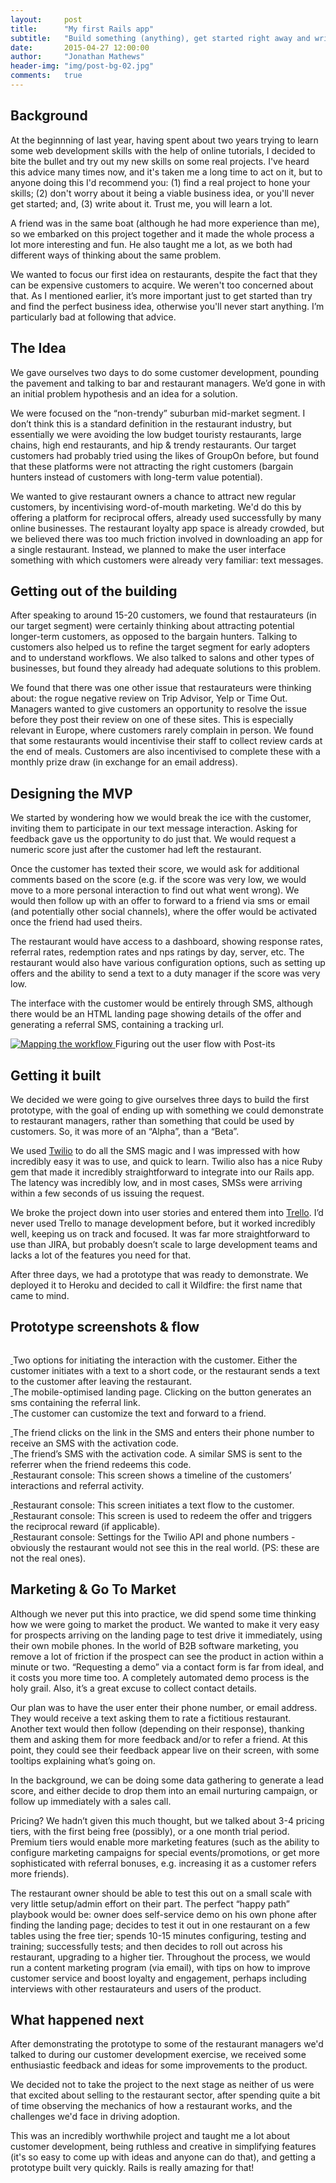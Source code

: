 ```yaml
---
layout:     post
title:      "My first Rails app"
subtitle:   "Build something (anything), get started right away and write about it."
date:       2015-04-27 12:00:00
author:     "Jonathan Mathews"
header-img: "img/post-bg-02.jpg"
comments: 	true
---
```


<h2 class="section-heading">Background</h2>

<p>At the beginnning of last year, having spent about two years trying to learn some web development skills with the help of online tutorials, I decided to bite the bullet and try out my new skills on some real projects. I've heard this advice many times now, and it's taken me a long time to act on it, but to anyone doing this I'd recommend you: (1) find a real project to hone your skills; (2) don't worry about it being a viable business idea, or you'll never get started; and, (3) write about it. Trust me, you will learn a lot.</p>

<p>A friend was in the same boat (although he had more experience than me), so we embarked on this project together and it made the whole process a lot more interesting and fun. He also taught me a lot, as we both had different ways of thinking about the same problem.</p>

<p>We wanted to focus our first idea on restaurants, despite the fact that they can be expensive customers to acquire. We weren't too concerned about that. As I mentioned earlier, it’s more important just to get started than try and find the perfect business idea, otherwise you'll never start anything. I’m particularly bad at following that advice.</p>

<h2 class="section-heading">The Idea</h2>

<p>We gave ourselves two days to do some customer development, pounding the pavement and talking to bar and restaurant managers. We’d gone in with an initial problem hypothesis and an idea for a solution.</p>

<p>We were focused on the “non-trendy” suburban mid-market segment. I don’t think this is a standard definition in the restaurant industry, but essentially we were avoiding the low budget touristy restaurants, large chains, high end restaurants, and hip &amp; trendy restaurants. Our target customers had probably tried using the likes of GroupOn before, but found that these platforms were not attracting the right customers (bargain hunters instead of customers with long-term value potential).</p>

<p>We wanted to give restaurant owners a chance to attract new regular customers, by incentivising word-of-mouth marketing. We'd do this by offering a platform for reciprocal offers, already used successfully by many online businesses. The restaurant loyalty app space is already crowded, but we believed there was too much friction involved in downloading an app for a single restaurant. Instead, we planned to make the user interface something with which customers were already very familiar: text messages.</p>

<h2 class="section-heading">Getting out of the building</h2>

<p>After speaking to around 15-20 customers, we found that restaurateurs (in our target segment) were certainly thinking about attracting potential longer-term customers, as opposed to the bargain hunters. Talking to customers also helped us to refine the target segment for early adopters and to understand workflows. We also talked to salons and other types of businesses, but found they already had adequate solutions to this problem.</p>

<p>We found that there was one other issue that restaurateurs were thinking about: the rogue negative review on Trip Advisor, Yelp or Time Out. Managers wanted to give customers an opportunity to resolve the issue before they post their review on one of these sites. This is especially relevant in Europe, where customers rarely complain in person. We found that some restaurants would incentivise their staff to collect review cards at the end of meals. Customers are also incentivised to complete these with a monthly prize draw (in exchange for an email address).</p>

<h2 class="section-heading">Designing the MVP</h2>

<p>We started by wondering how we would break the ice with the customer, inviting them to participate in our text message interaction. Asking for feedback gave us the opportunity to do just that. We would request a numeric score just after the customer had left the restaurant.</p>

<p>Once the customer has texted their score, we would ask for additional comments based on the score (e.g. if the score was very low, we would move to a more personal interaction to find out what went wrong). We would then follow up with an offer to forward to a friend via sms or email (and potentially other social channels), where the offer would be activated once the friend had used theirs.</p>

<p>The restaurant would have access to a dashboard, showing response rates, referral rates, redemption rates and nps ratings by day, server, etc. The restaurant would also have various configuration options, such as setting up offers and the ability to send a text to a duty manager if the score was very low.</p>

<p>The interface with the customer would be entirely through SMS, although there would be an HTML landing page showing details of the offer and generating a referral SMS, containing a tracking url.</p>

<a href="#">
    <img src="{{ site.baseurl }}/img/first-rails-app-image06.jpg" alt="Mapping the workflow">
</a>
<span class="caption text-muted">Figuring out the user flow with Post-its</span>

<h2 class="section-heading">Getting it built</h2>

<p>We decided we were going to give ourselves three days to build the first prototype, with the goal of ending up with something we could demonstrate to restaurant managers, rather than something that could be used by customers. So, it was more of an “Alpha”, than a “Beta”.</p>
<p>We used <a href="https://www.twilio.com/" target="_blank">Twilio</a> to do all the SMS magic and I was impressed with how incredibly easy it was to use, and quick to learn. Twilio also has a nice Ruby gem that made it incredibly straightforward to integrate into our Rails app. The latency was incredibly low, and in most cases, SMSs were arriving within a few seconds of us issuing the request.</p>
<p>We broke the project down into user stories and entered them into <a href="https://trello.com/" >Trello</a>. I’d never used Trello to manage development before, but it worked incredibly well, keeping us on track and focused. It was far more straightforward to use than JIRA, but probably doesn’t scale to large development teams and lacks a lot of the features you need for that.</p>
<p>After three days, we had a prototype that was ready to demonstrate. We deployed it to Heroku and decided to call it Wildfire: the first name that came to mind.</p>

<h2 class="section-heading">Prototype screenshots &amp; flow</h2>
<p></p>
<div class="container-fluid">
	<div class="row">
		<div class="col-md-4">
			<a href="#">
				<img src="{{ site.baseurl }}/img/first-rails-app-image02.png" alt="">
			</a>
			<p></p>
			<a href="#">
				<img src="{{ site.baseurl }}/img/first-rails-app-image01.png" alt="">
			</a>
			<span class="caption text-muted">Two options for initiating the interaction with the customer. Either the customer initiates with a text to a short code, or the restaurant sends a text to the customer after leaving the restaurant.<br></span>
		</div>
		<div class="col-md-4">
			<a href="#">
				<img src="{{ site.baseurl }}/img/first-rails-app-image09.png" alt="">
			</a>
			<span class="caption text-muted">The mobile-optimised landing page. Clicking on the button generates an sms containing the referral link.<br></span>
		</div>
		<div class="col-md-4">
			<a href="#">
				<img src="{{ site.baseurl }}/img/first-rails-app-image05.png" alt="">
			</a>
			<span class="caption text-muted">The customer can customize the text and forward to a friend.<br></span>
		</div>
	</div>
</div>
<p></p>
<div class="container-fluid">
	<div class="row">
		<div class="col-md-4">
			<a href="#">
				<img src="{{ site.baseurl }}/img/first-rails-app-image07.png" alt="">
			</a>
			<span class="caption text-muted">The friend clicks on the link in the SMS and enters their phone number to receive an SMS with the activation code.<br></span>
		</div>
		<div class="col-md-4">
			<a href="#">
				<img src="{{ site.baseurl }}/img/first-rails-app-image10.png" alt="">
			</a>
			<span class="caption text-muted">The friend’s SMS with the activation code. A similar SMS is sent to the referrer when the friend redeems this code.<br></span>
		</div>
		<div class="col-md-4">
			<a href="#">
				<img src="{{ site.baseurl }}/img/first-rails-app-image00.png" alt="">
			</a>
			<span class="caption text-muted">Restaurant console: This screen shows a timeline of the customers’ interactions and referral activity.<br></span>
		</div>
	</div>
</div>
<p></p>
<div class="container-fluid">
	<div class="row">
		<div class="col-md-4">
			<a href="#">
				<img src="{{ site.baseurl }}/img/first-rails-app-image08.png" alt="">
			</a>
			<span class="caption text-muted">Restaurant console: This screen initiates a text flow to the customer.<br></span>
		</div>
		<div class="col-md-4">
			<a href="#">
				<img src="{{ site.baseurl }}/img/first-rails-app-image04.png" alt="">
			</a>
			<span class="caption text-muted">Restaurant console: This screen is used to redeem the offer and triggers the reciprocal reward (if applicable).<br></span>
		</div>
		<div class="col-md-4">
			<a href="#">
				<img src="{{ site.baseurl }}/img/first-rails-app-image03.png" alt="">
			</a>
			<span class="caption text-muted">Restaurant console: Settings for the Twilio API and phone numbers - obviously the restaurant would not see this in the real world. (PS: these are not the real ones).<br></span>
		</div>
	</div>
</div>

<h2 class="section-heading">Marketing &amp; Go To Market</h2>

<p>Although we never put this into practice, we did spend some time thinking how we were going to market the product. We wanted to make it very easy for prospects arriving on the landing page to test drive it immediately, using their own mobile phones. In the world of B2B software marketing, you remove a lot of friction if the prospect can see the product in action within a minute or two. “Requesting a demo” via a contact form is far from ideal, and it costs you more time too. A completely automated demo process is the holy grail. Also, it’s a great excuse to collect contact details.</p>
<p>Our plan was to have the user enter their phone number, or email address. They would receive a text asking them to rate a fictitious restaurant. Another text would then follow (depending on their response), thanking them and asking them for more feedback and/or to refer a friend. At this point, they could see their feedback appear live on their screen, with some tooltips explaining what’s going on.</p>
<p>In the background, we can be doing some data gathering to generate a lead score, and either decide to drop them into an email nurturing campaign, or follow up immediately with a sales call.</p>
<p>Pricing? We hadn’t given this much thought, but we talked about 3-4 pricing tiers, with the first being free (possibly), or a one month trial period. Premium tiers would enable more marketing features (such as the ability to configure marketing campaigns for special events/promotions, or get more sophisticated with referral bonuses, e.g. increasing it as a customer refers more friends).</p>
<p>The restaurant owner should be able to test this out on a small scale with very little setup/admin effort on their part. The perfect “happy path” playbook would be: owner does self-service demo on his own phone after finding the landing page; decides to test it out in one restaurant on a few tables using the free tier; spends 10-15 minutes configuring, testing and training; successfully tests; and then decides to roll out across his restaurant, upgrading to a higher tier. Throughout the process, we would run a content marketing program (via email), with tips on how to improve customer service and boost loyalty and engagement, perhaps including interviews with other restaurateurs and users of the product.</p>

<h2 class="section-heading">What happened next</h2>

<p>After demonstrating the prototype to some of the restaurant managers we'd talked to during our customer development exercise, we received some enthusiastic feedback and ideas for some improvements to the product.</p>

<p>We decided not to take the project to the next stage as neither of us were that excited about selling to the restaurant sector, after spending quite a bit of time observing the mechanics of how a restaurant works, and the challenges we'd face in driving adoption.</p>

<p>This was an incredibly worthwhile project and taught me a lot about customer development, being ruthless and creative in simplifying features (it's so easy to come up with ideas and anyone can do that), and getting a prototype built very quickly. Rails is really amazing for that!</p>
